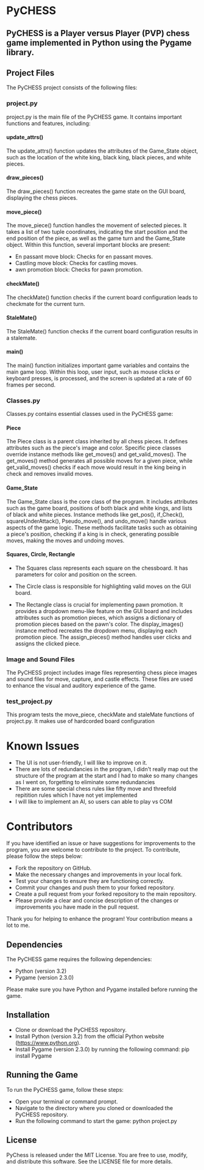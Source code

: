 # PyCHESS

## PyCHESS is a Player versus Player (PVP) chess game implemented in Python using the Pygame library.

## Project Files
The PyCHESS project consists of the following files:

### project.py
project.py is the main file of the PyCHESS game. It contains important functions and features, including:

#### update_attrs()
The update_attrs() function updates the attributes of the Game_State object, such as the location of the white king, black king, black pieces, and white pieces.

#### draw_pieces()
The draw_pieces() function recreates the game state on the GUI board, displaying the chess pieces.

#### move_piece()
The move_piece() function handles the movement of selected pieces. It takes a list of two tuple coordinates, indicating the start position and the end position of the piece, as well as the game turn and the Game_State object. Within this function, several important blocks are present:
* En passant move block: Checks for en passant moves.
* Castling move block: Checks for castling moves.
* awn promotion block: Checks for pawn promotion.

#### checkMate()
The checkMate() function checks if the current board configuration leads to checkmate for the current turn.

#### StaleMate()
The StaleMate() function checks if the current board configuration results in a stalemate.

#### main()
The main() function initializes important game variables and contains the main game loop. Within this loop, user input, such as mouse clicks or keyboard presses, is processed, and the screen is updated at a rate of 60 frames per second.

### Classes.py
Classes.py contains essential classes used in the PyCHESS game:

#### Piece
The Piece class is a parent class inherited by all chess pieces. It defines attributes such as the piece's image and color. Specific piece classes override instance methods like get_moves() and get_valid_moves(). The get_moves() method generates all possible moves for a given piece, while get_valid_moves() checks if each move would result in the king being in check and removes invalid moves.

#### Game_State
The Game_State class is the core class of the program. It includes attributes such as the game board, positions of both black and white kings, and lists of black and white pieces. Instance methods like get_pos(), if_Check(), squareUnderAttack(), Pseudo_move(), and undo_move() handle various aspects of the game logic. These methods facilitate tasks such as obtaining a piece's position, checking if a king is in check, generating possible moves, making the moves and undoing moves.

#### Squares, Circle, Rectangle
* The Squares class represents each square on the chessboard. It has parameters for color and position on the screen.

* The Circle class is responsible for highlighting valid moves on the GUI board.

* The Rectangle class is crucial for implementing pawn promotion. It provides a dropdown menu-like feature on the GUI board and includes attributes such as promotion pieces, which assigns a dictionary of promotion pieces based on the pawn's color. The display_images() instance method recreates the dropdown menu, displaying each promotion piece. The assign_pieces() method handles user clicks and assigns the clicked piece.

### Image and Sound Files
The PyCHESS project includes image files representing chess piece images and sound files for move, capture, and castle effects. These files are used to enhance the visual and auditory experience of the game.

### test_project.py
This program tests the move_piece, checkMate and staleMate functions of project.py. It makes use of hardcorded board configuration

# Known Issues
* The UI is not user-friendly, I will like to improve on it.
* There are lots of redundancies in the program, I didn't really map out the structure of the program at the start and I had to make so many changes as I went on, forgetting to eliminate some redundancies
* There are some special chess rules like fifty move and threefold repitition rules which I have not yet implemented
* I will like to implement an AI, so users can able to play vs COM


# Contributors
If you have identified an issue or have suggestions for improvements to the program, you are welcome to contribute to the project. To contribute, please follow the steps below:

* Fork the repository on GitHub.
* Make the necessary changes and improvements in your local fork.
* Test your changes to ensure they are functioning correctly.
* Commit your changes and push them to your forked repository.
* Create a pull request from your forked repository to the main repository.
* Please provide a clear and concise description of the changes or improvements you have made in the pull request.

Thank you for helping to enhance the program! Your contribution means a lot to me.


## Dependencies
The PyCHESS game requires the following dependencies:

* Python (version 3.2)
* Pygame (version 2.3.0)

Please make sure you have Python and Pygame installed before running the game.

## Installation
* Clone or download the PyCHESS repository.
* Install Python (version 3.2) from the official Python website (https://www.python.org).
* Install Pygame (version 2.3.0) by running the following command: pip install Pygame

## Running the Game
To run the PyCHESS game, follow these steps:

* Open your terminal or command prompt.
* Navigate to the directory where you cloned or downloaded the PyCHESS repository.
* Run the following command to start the game: python project.py

## License
PyChess is released under the MIT License. You are free to use, modify, and distribute this software. See the LICENSE file for more details.
    